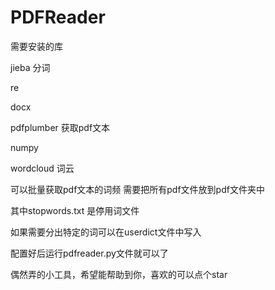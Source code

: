 # PDFReader

需要安装的库


jieba 分词


re


docx


pdfplumber 获取pdf文本


numpy


wordcloud 词云

可以批量获取pdf文本的词频
需要把所有pdf文件放到pdf文件夹中


其中stopwords.txt 是停用词文件

如果需要分出特定的词可以在userdict文件中写入



配置好后运行pdfreader.py文件就可以了


偶然弄的小工具，希望能帮助到你，喜欢的可以点个star
